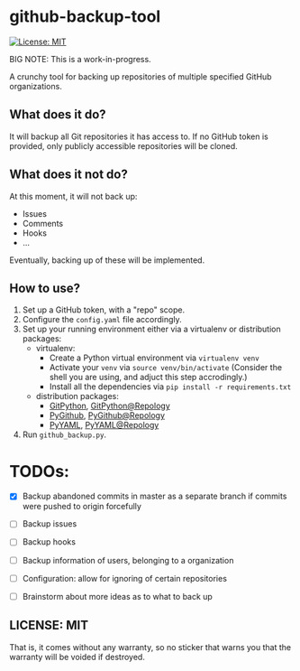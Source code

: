 # github-backup-tool

[![License: MIT](https://img.shields.io/badge/License-MIT-yellow.svg)](https://opensource.org/licenses/MIT)

BIG NOTE: This is a work-in-progress.

A crunchy tool for backing up repositories of multiple specified GitHub organizations.

## What does it do?
It will backup all Git repositories it has access to. If no GitHub token is provided, only publicly accessible repositories will be cloned.

## What does it not do?
At this moment, it will not back up:
* Issues
* Comments
* Hooks
* ...

Eventually, backing up of these will be implemented.

## How to use?

1. Set up a GitHub token, with a "repo" scope.
2. Configure the `config.yaml` file accordingly.
3. Set up your running environment either via a virtualenv or distribution packages:
   * virtualenv:
       * Create a Python virtual environment via `virtualenv venv`
       * Activate your `venv` via `source venv/bin/activate` (Consider the shell you are using, and adjuct this step accrodingly.)
       * Install all the dependencies via `pip install -r requirements.txt`
   * distribution packages:
      * [GitPython](https://github.com/gitpython-developers/GitPython), [GitPython@Repology](https://repology.org/project/python:gitpython/versions)
      * [PyGithub](https://github.com/PyGithub/PyGithub), [PyGithub@Repology](https://repology.org/project/python:pygithub/versions)
      * [PyYAML](https://pyyaml.org/), [PyYAML@Repology](https://repology.org/project/python:pyyaml/versions)
4. Run `github_backup.py`.

# TODOs:
- [x] Backup abandoned commits in master as a separate branch if commits were pushed to origin forcefully
- [ ] Backup issues
- [ ] Backup hooks
- [ ] Backup information of users, belonging to a organization
- [ ] Configuration: allow for ignoring of certain repositories
- [ ] Brainstorm about more ideas as to what to back up


## LICENSE: MIT
That is, it comes without any warranty, so no sticker that warns you that the warranty will be voided if destroyed.
